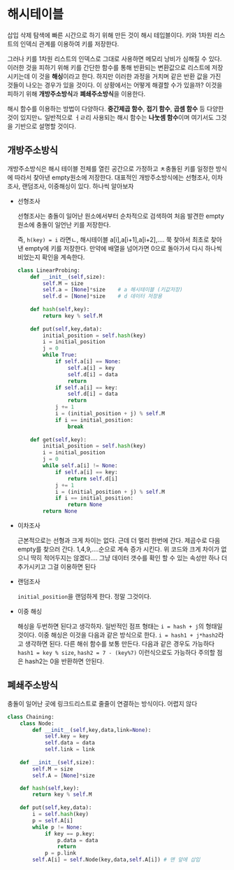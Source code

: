 # 해시테이블

삽입 삭제 탐색에 빠른 시간으로 하기 위해 만든 것이 해시 테입블이다. 키와 1차원 리스트의 인덱싀 관계를 이용하여 키를 저장한다.

그러나 키를 1차원 리스트의 인덱스로 그대로 사용하면 메모리 낭비가 심해질 수 있다. 이러한 것을 피하기 위해 키를 간단한 함수를 통해 반환되는 변환값으로 리스트에 저장시키는데 이 것을 **해싱**이라고 한다. 하지만 이러한 과정을 거치며 같은 반환 값을 가진 것들이 나오는 경우가 있을 것이다. 이 상황에서는 어떻게 해결할 수가 있을까? 이것을 피하기 위해 **개방주소방식**과 **폐쇄주소방식**을 이용한다.

해시 함수를 이용하는 방법이 다양하다. **중간제곱 함수**, **접기 함수**, **곱셈 함수** 등 다양한 것이 있지만ㄴ 일반적으로 ㅓㄹ리 사용되는 해시 함수는 **나눗셈 함수**이며 여기서도 그것을 기반으로 설명할 것이다.

## 개방주소방식

개방주소방식은 해시 테이블 전체를 열린 공간으로 가정하고 ㅊ충돌된 키를 일정한 방식에 따라서 찾아낸 empty원소에 저장한다. 대표적인 개방주소방식에는 선형조사, 이차조사, 랜덤조사, 이중해싱이 있다. 하나씩 알아보자

- 선형조사

  선형조사는 충돌이 일어난 원소에서부터 순차적으로 검색하여 처음 발견한 empty원소에 충돌이 일언난 키를 저장한다.

  즉, `h(key) = i` 라면ㄴ, 해시테이블 a[i],a[i+1],a[i+2],.... 쭉 찾아서 최초로 찾아낸 empty에 키를 저장한다. 만약에 배열을 넘어가면 0으로 돌아가서 다시 하나씩 비었는지 확인을 계속한다.

  ```python
  class LinearProbing:
      def __init__(self,size):
          self.M = size
          self.a = [None]*size    # a 해시테이블 (키값저장)
          self.d = [None]*size    # d 데이터 저장용
      
      def hash(self,key):
          return key % self.M
      
      def put(self,key,data):
          initial_position = self.hash(key)
          i = initial_position
          j = 0
          while True:
              if self.a[i] == None:
                  self.a[i] = key
                  self.d[i] = data
                  return
              if self.a[i] == key:
                  self.d[i] = data
                  return
              j += 1
              i = (initial_position + j) % self.M
              if i == initial_position:
                  break
      
      def get(self,key):
          initial_position = self.hash(key)
          i = initial_position
          j = 0
          while self.a[i] != None:
              if self.a[i] == key:
                  return self.d[i]
              j += 1
              i = (initial_position + j) % self.M
              if i == initial_position:
                  return None
          return None
  ```

- 이차조사

  근본적으로는 선형과 크게 차이는 없다. 근데 더 멀리 한번에 간다. 제곱수로 다음 empty를 찾으러 간다. 1,4,9,....순으로 계속 증가 시킨다. 위 코드와 크게 차이가 없으니 딱히 적어두지는 않겠다.... 그냥 데이터 갯수를 확인 할 수 있는 속성만 하나 더 추가시키고 그걸 이용하면 된다

- 랜덤조사

  `initial_position`을 랜덤하게 한다. 정말 그것이다.

- 이중 해싱

  해싱을 두번하면 된다고 생각하자. 일반적인 점프 형태는 `i = hash + j`의 형태일 것이다. 이중 해싱은 이것을 다음과 같은 방식으로 한다. `i = hash1 + j*hash2`라고 생각하면 된다. 다른 해쉬 함수를 보통 만든다. 다음과 같은 경우도 가능하다 `hash1 = key % size`, `hash2 = 7 - (key%7)` 이런식으로도 가능하다 주의할 점은 hash2는 0을 반환하면 안된다.

## 폐쇄주소방식

충돌이 일어난 곳에 링크드리스트로 줄줄이 연결하는 방식이다. 어렵지 않다

```python
class Chaining:
    class Node:
        def __init__(self,key,data,link=None):
            self.key = key
            self.data = data
            self.link = link
    
    def __init__(self,size):
        self.M = size
        self.A = [None]*size

    def hash(self,key):
        return key % self.M
    
    def put(self,key,data):
        i = self.hash(key)
        p = self.A[i]
        while p != None:
            if key == p.key:
                p.data = data
                return
            p = p.link
        self.A[i] = self.Node(key,data,self.A[i]) # 맨 앞에 삽입
```

